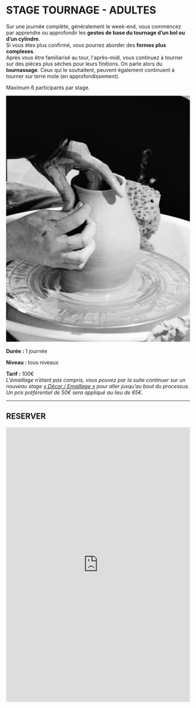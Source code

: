 # STAGE TOURNAGE - ADULTES  

Sur une journée complète, généralement le week-end, vous commencez par apprendre ou approfondir les **gestes de base du tournage d’un bol ou d’un cylindre**.  
Si vous êtes plus confirmé, vous pourrez aborder des **formes plus complexes**.  
Après vous être familiarisé au tour, l'après-midi, vous continuez à tourner sur des pièces plus sèches pour leurs finitions. On parle alors du **tournassage**. Ceux qui le souhaitent, peuvent également continuent à tourner sur terre mole (en approfondissement).  

Maximum 6 participants par stage.  

<img src="/images/tournage-poterie-vase_fans-de-terre.jpeg" class="image-stage">

**Durée :** 1 journée

**Niveau :** tous niveaux  

**Tarif :** 100€  
_L’émaillage n’étant pas compris, vous pouvez par la suite continuer sur un nouveau stage [« Décor / Emaillage »](emaillage_adultes) pour aller jusqu’au bout du processus. Un prix préférentiel de 50€ sera appliqué au lieu de 65€._  

---

## RESERVER
<iframe id="haWidget" allowtransparency="true" scrolling="auto" src="https://www.helloasso.com/associations/fans-de-terre/evenements/stage-tournage-ceramique-6h-29-mai-2021/widget" style="width: 100%; height: 750px; border: none;" onload="window.scroll(0, this.offsetTop)"></iframe>  

  

